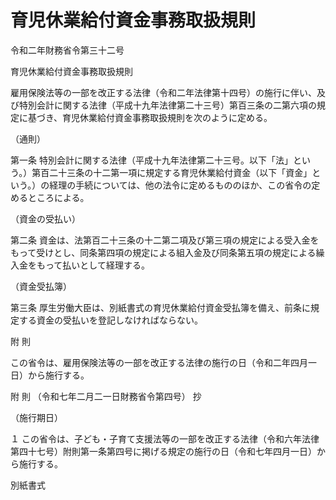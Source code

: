 # 育児休業給付資金事務取扱規則

令和二年財務省令第三十二号

育児休業給付資金事務取扱規則

雇用保険法等の一部を改正する法律（令和二年法律第十四号）の施行に伴い、及び特別会計に関する法律（平成十九年法律第二十三号）第百三条の二第六項の規定に基づき、育児休業給付資金事務取扱規則を次のように定める。

（通則）

第一条 特別会計に関する法律（平成十九年法律第二十三号。以下「法」という。）第百二十三条の十二第一項に規定する育児休業給付資金（以下「資金」という。）の経理の手続については、他の法令に定めるもののほか、この省令の定めるところによる。

（資金の受払い）

第二条 資金は、法第百二十三条の十二第二項及び第三項の規定による受入金をもって受けとし、同条第四項の規定による組入金及び同条第五項の規定による繰入金をもって払いとして経理する。

（資金受払簿）

第三条 厚生労働大臣は、別紙書式の育児休業給付資金受払簿を備え、前条に規定する資金の受払いを登記しなければならない。

附 則

この省令は、雇用保険法等の一部を改正する法律の施行の日（令和二年四月一日）から施行する。

附 則 （令和七年二月二一日財務省令第四号） 抄

（施行期日）

１ この省令は、子ども・子育て支援法等の一部を改正する法律（令和六年法律第四十七号）附則第一条第四号に掲げる規定の施行の日（令和七年四月一日）から施行する。

別紙書式

[](/./pict/2FH00000058758.pdf)
